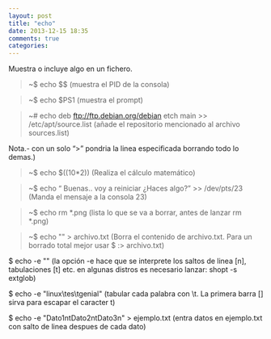 ```yaml
---
layout: post
title: "echo"
date: 2013-12-15 18:35
comments: true
categories: 
---
```

Muestra o incluye algo en un fichero.

>~$ echo $$   (muestra el PID de la consola)

>~$ echo $PS1   (muestra el prompt)

>~# echo deb ftp://ftp.debian.org/debian etch main >> /etc/apt/source.list  (añade el repositorio mencionado al archivo sources.list)

Nota.- con un solo “>” pondria la linea especificada borrando todo lo demas.)

>~$ echo $((10*2)) (Realiza el cálculo matemático)

>~$ echo “ Buenas.. voy a reiniciar ¿Haces algo?” >> /dev/pts/23 (Manda el mensaje a la consola 23)

>~$ echo rm *.png (lista lo que se va a borrar, antes de lanzar rm *.png)

>~$ echo "" > archivo.txt (Borra el contenido de archivo.txt. Para un borrado total mejor usar $ :> archivo.txt)

$ echo -e "<?phpnphpinfo();n?>" (la opción -e hace que se interprete los saltos de linea [n], tabulaciones [t] etc. en algunas distros es necesario lanzar: shopt -s extglob)

$ echo -e "linux\tes\tgenial" (tabular cada palabra con \t. La primera barra [] sirva para escapar el caracter t)

$ echo -e "Dato1ntDato2ntDato3n" > ejemplo.txt (entra datos en ejemplo.txt con salto de linea despues de cada dato)

